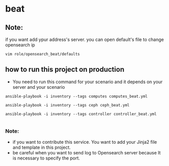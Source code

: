 # beat


## Note:
if you want add ypur address's server. you can open default's file to change opensearch ip

```
vim role/opensearch_beat/defaults

```
## how to run this project on production
* You need to run this command for your scenario and it depends on your server and your scenario

```
ansible-playbook -i inventory --tags computes computes_beat.yml 

ansible-playbook -i inventory --tags ceph ceph_beat.yml

ansible-playbook -i inventory --tags controller controller_beat.yml


```

### Note:

* if you want to contribute this service. You want to add your Jinja2 file and template in this project.
* be careful when you want to send log to Opensearch server because It is necessary to specify the port.



